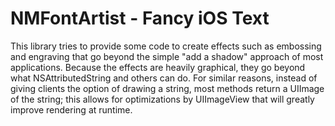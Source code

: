 # NMFontArtist - Fancy iOS Text

This library tries to provide some code to create effects such as embossing and engraving that go
beyond the simple "add a shadow" approach of most applications. Because the effects are heavily
graphical, they go beyond what NSAttributedString and others can do. For similar reasons, instead of
giving clients the option of drawing a string, most methods return a UIImage of the string; this
allows for optimizations by UIImageView that will greatly improve rendering at runtime.
